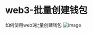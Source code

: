 # web3-批量创建钱包
如何使用web3批量创建钱包
![image](https://user-images.githubusercontent.com/34151528/153375797-263f0748-ccde-4826-a07b-a667b752f13a.png)
